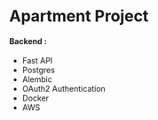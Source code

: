 # Apartment Project 
<l>

#### Backend :

* Fast API 
* Postgres
* Alembic 
* OAuth2 Authentication 
* Docker 
* AWS
